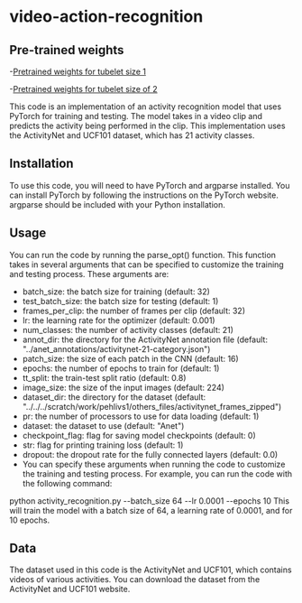 # video-action-recognition

## Pre-trained weights

-[Pretrained weights for tubelet size 1](https://drive.google.com/file/d/1L7Afvmmku_sHCjRZurGWSxiZDlXl_cuF/view?usp=sharing)

-[Pretrained weights for tubelet size of 2](https://drive.google.com/file/d/1utNvNchWlZGyMWIZekf0erSIU3Rcx0eN/view?usp=sharing)


This code is an implementation of an activity recognition model that uses PyTorch for training and testing. The model takes in a video clip and predicts the activity being performed in the clip. This implementation uses the ActivityNet and UCF101 dataset, which has 21 activity classes.

## Installation
To use this code, you will need to have PyTorch and argparse installed. You can install PyTorch by following the instructions on the PyTorch website. argparse should be included with your Python installation.

## Usage
You can run the code by running the parse_opt() function. This function takes in several arguments that can be specified to customize the training and testing process. These arguments are:

- batch_size: the batch size for training (default: 32)
- test_batch_size: the batch size for testing (default: 1)
- frames_per_clip: the number of frames per clip (default: 32)
- lr: the learning rate for the optimizer (default: 0.001)
- num_classes: the number of activity classes (default: 21)
- annot_dir: the directory for the ActivityNet annotation file (default: "../anet_annotations/activitynet-21-category.json")
- patch_size: the size of each patch in the CNN (default: 16)
- epochs: the number of epochs to train for (default: 1)
- tt_split: the train-test split ratio (default: 0.8)
- image_size: the size of the input images (default: 224)
- dataset_dir: the directory for the dataset (default: "../../../scratch/work/pehlivs1/others_files/activitynet_frames_zipped")
- pr: the number of processors to use for data loading (default: 1)
- dataset: the dataset to use (default: "Anet")
- checkpoint_flag: flag for saving model checkpoints (default: 0)
- str: flag for printing training loss (default: 1)
- dropout: the dropout rate for the fully connected layers (default: 0.0)
- You can specify these arguments when running the code to customize the training and testing process. For example, you can run the code with the following command:


 python activity_recognition.py --batch_size 64 --lr 0.0001 --epochs 10
 This will train the model with a batch size of 64, a learning rate of 0.0001, and for 10 epochs.

## Data
The dataset used in this code is the ActivityNet and UCF101, which contains videos of various activities. You can download the dataset from the ActivityNet and UCF101 website.








